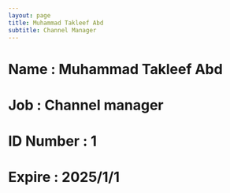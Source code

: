 ```yaml
---
layout: page
title: Muhammad Takleef Abd
subtitle: Channel Manager
---
```

# Name : Muhammad Takleef Abd
# Job : Channel manager
# ID Number : 1
# Expire : 2025/1/1
